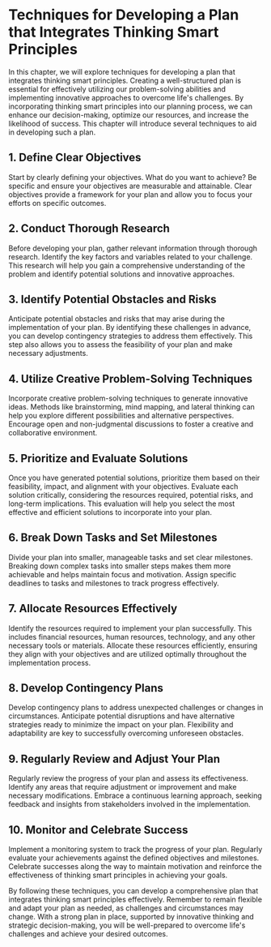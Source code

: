 Techniques for Developing a Plan that Integrates Thinking Smart Principles
=====================================================================================

In this chapter, we will explore techniques for developing a plan that integrates thinking smart principles. Creating a well-structured plan is essential for effectively utilizing our problem-solving abilities and implementing innovative approaches to overcome life's challenges. By incorporating thinking smart principles into our planning process, we can enhance our decision-making, optimize our resources, and increase the likelihood of success. This chapter will introduce several techniques to aid in developing such a plan.

**1. Define Clear Objectives**
------------------------------

Start by clearly defining your objectives. What do you want to achieve? Be specific and ensure your objectives are measurable and attainable. Clear objectives provide a framework for your plan and allow you to focus your efforts on specific outcomes.

**2. Conduct Thorough Research**
--------------------------------

Before developing your plan, gather relevant information through thorough research. Identify the key factors and variables related to your challenge. This research will help you gain a comprehensive understanding of the problem and identify potential solutions and innovative approaches.

**3. Identify Potential Obstacles and Risks**
---------------------------------------------

Anticipate potential obstacles and risks that may arise during the implementation of your plan. By identifying these challenges in advance, you can develop contingency strategies to address them effectively. This step also allows you to assess the feasibility of your plan and make necessary adjustments.

**4. Utilize Creative Problem-Solving Techniques**
--------------------------------------------------

Incorporate creative problem-solving techniques to generate innovative ideas. Methods like brainstorming, mind mapping, and lateral thinking can help you explore different possibilities and alternative perspectives. Encourage open and non-judgmental discussions to foster a creative and collaborative environment.

**5. Prioritize and Evaluate Solutions**
----------------------------------------

Once you have generated potential solutions, prioritize them based on their feasibility, impact, and alignment with your objectives. Evaluate each solution critically, considering the resources required, potential risks, and long-term implications. This evaluation will help you select the most effective and efficient solutions to incorporate into your plan.

**6. Break Down Tasks and Set Milestones**
------------------------------------------

Divide your plan into smaller, manageable tasks and set clear milestones. Breaking down complex tasks into smaller steps makes them more achievable and helps maintain focus and motivation. Assign specific deadlines to tasks and milestones to track progress effectively.

**7. Allocate Resources Effectively**
-------------------------------------

Identify the resources required to implement your plan successfully. This includes financial resources, human resources, technology, and any other necessary tools or materials. Allocate these resources efficiently, ensuring they align with your objectives and are utilized optimally throughout the implementation process.

**8. Develop Contingency Plans**
--------------------------------

Develop contingency plans to address unexpected challenges or changes in circumstances. Anticipate potential disruptions and have alternative strategies ready to minimize the impact on your plan. Flexibility and adaptability are key to successfully overcoming unforeseen obstacles.

**9. Regularly Review and Adjust Your Plan**
--------------------------------------------

Regularly review the progress of your plan and assess its effectiveness. Identify any areas that require adjustment or improvement and make necessary modifications. Embrace a continuous learning approach, seeking feedback and insights from stakeholders involved in the implementation.

**10. Monitor and Celebrate Success**
-------------------------------------

Implement a monitoring system to track the progress of your plan. Regularly evaluate your achievements against the defined objectives and milestones. Celebrate successes along the way to maintain motivation and reinforce the effectiveness of thinking smart principles in achieving your goals.

By following these techniques, you can develop a comprehensive plan that integrates thinking smart principles effectively. Remember to remain flexible and adapt your plan as needed, as challenges and circumstances may change. With a strong plan in place, supported by innovative thinking and strategic decision-making, you will be well-prepared to overcome life's challenges and achieve your desired outcomes.
